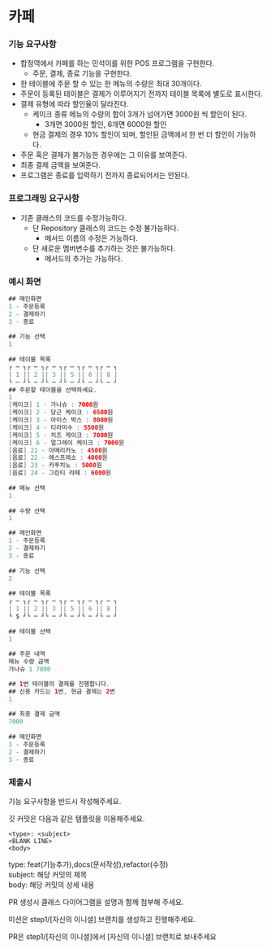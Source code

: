 # 카페 

### 기능 요구사항

- 합정역에서 카페를 하는 민석이를 위한 POS 프로그램을 구현한다.
  - 주문, 결제, 종료 기능을 구현한다.
- 한 테이블에 주문 할 수 있는 한 메뉴의 수량은 최대 30개이다.
- 주문이 등록된 테이블은 결제가 이루어지기 전까지 테이블 목록에 별도로 표시한다.
- 결제 유형에 따라 할인율이 달라진다.
  - 케이크 종류 메뉴의 수량의 합이 3개가 넘어가면  3000원 씩 할인이 된다.
    - 3개면 3000원 할인, 6개면 6000원 할인
  - 현금 결제의 경우 10% 할인이 되며, 할인된 금액에서 한 번 더 할인이 가능하다.
- 주문 혹은 결제가 불가능한 경우에는 그 이유를 보여준다.
- 최종 결제 금액을 보여준다.
- 프로그램은 종료를 입력하기 전까지 종료되어서는 안된다.

### 프로그래밍 요구사항

- 기존 클래스의 코드를 수정가능하다.
  - 단 Repository 클래스의 코드는 수정 불가능하다.
    - 메서드 이름의 수정은 가능하다.
  - 단 새로운 멤버변수를 추가하는 것은 불가능하다.
    - 메서드의 추가는 가능하다.

### 예시 화면

```java
## 메인화면
1 - 주문등록
2 - 결제하기
3 - 종료
  
## 기능 선택
1
  
## 테이블 목록
┌ ─ ┐┌ ─ ┐┌ ─ ┐┌ ─ ┐┌ ─ ┐┌ ─ ┐
| 1 || 2 || 3 || 5 || 6 || 8 |
└ ─ ┘└ ─ ┘└ ─ ┘└ ─ ┘└ ─ ┘└ ─ ┘
## 주문할 테이블을 선택하세요.
1
[케이크] 1 - 가나슈 : 7000원
[케이크] 2 - 당근 케이크 : 6500원
[케이크] 3 - 아이스 박스 : 8000원
[케이크] 4 - 티라미수 : 5500원
[케이크] 5 - 치즈 케이크 : 7000원
[케이크] 6 - 얼그레이 케이크 : 7000원
[음료] 21 - 아메리카노 : 4500원
[음료] 22 - 에스프레소 : 4000원
[음료] 23 - 카푸치노 : 5000원
[음료] 24 - 그린티 라떼 : 6000원
  
## 메뉴 선택
1
  
## 수량 선택
1

## 메인화면
1 - 주문등록
2 - 결제하기
3 - 종료
  
## 기능 선택
2
  
## 테이블 목록
┌ ─ ┐┌ ─ ┐┌ ─ ┐┌ ─ ┐┌ ─ ┐┌ ─ ┐
| 1 || 2 || 3 || 5 || 6 || 8 |
└ $ ┘└ ─ ┘└ ─ ┘└ ─ ┘└ ─ ┘└ ─ ┘
  
## 테이블 선택
1
  
## 주문 내역
메뉴 수량 금액
가나슈 1 7000

## 1번 테이블의 결제를 진행합니다. 
## 신용 카드는 1번, 현금 결제는 2번 
1
  
## 최종 결제 금액
7000
  
## 메인화면
1 - 주문등록
2 - 결제하기
3 - 종료
```



### 제출시

기능 요구사항을 반드시 작성해주세요.

깃 커밋은 다음과 같은 템플릿을 이용해주세요.
```
<type>: <subject>
<BLANK LINE>
<body>
```
type: feat(기능추가),docs(문서작성),refactor(수정)  
subject: 해당 커밋의 제목  
body: 해당 커밋의 상세 내용  

PR 생성시 클래스 다이어그램을 설명과 함께 첨부해 주세요.

미션은 step1/[자신의 이니셜] 브랜치를 생성하고 진행해주세요.

PR은 step1/[자신의 이니셜]에서 [자신의 이니셜] 브랜치로 보내주세요
